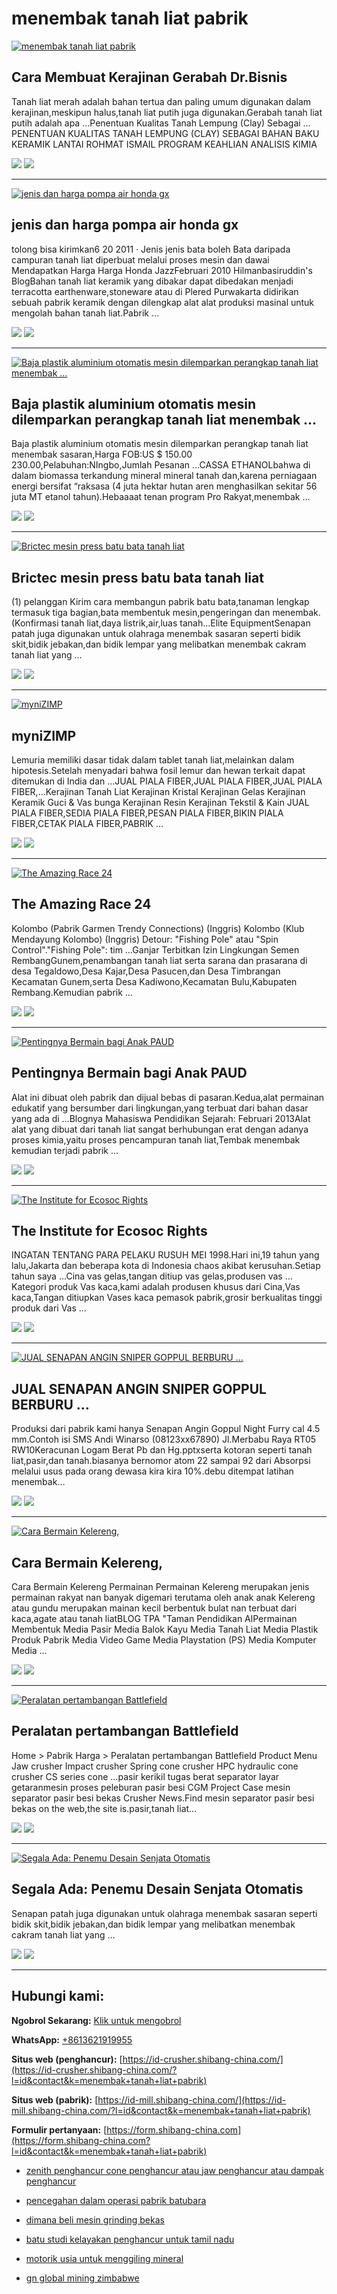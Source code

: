 # menembak tanah liat pabrik

<a href="https://swt.shibang-china.com/?l=id&img&k=menembak+tanah+liat+pabrik" target="_blank">![menembak tanah liat pabrik](http://static.shibang-china.com/all-800x300/516.jpg)</a>

## Cara Membuat Kerajinan Gerabah Dr.Bisnis
Tanah liat merah adalah bahan tertua dan paling umum digunakan dalam kerajinan,meskipun halus,tanah liat putih juga digunakan.Gerabah tanah liat putih adalah apa …Penentuan Kualitas Tanah Lempung (Clay) Sebagai …PENENTUAN KUALITAS TANAH LEMPUNG (CLAY) SEBAGAI BAHAN BAKU KERAMIK LANTAI ROHMAT ISMAIL PROGRAM KEAHLIAN ANALISIS KIMIA


<a href="https://whatsapp.shibangsoft.com/WhatsApp.php" target="_blank" title="WhatsApp">![](http://static.shibang-china.com/icon/whatsapp.png)</a> <a href="https://swt.shibang-china.com/?l=id&icon&k=menembak+tanah+liat+pabrik" target="_blank">![](http://static.shibang-china.com/icon/chat-id.png)</a>

---

<a href="https://swt.shibang-china.com/?l=id&img&k=menembak+tanah+liat+pabrik" target="_blank">![jenis dan harga pompa air honda gx](http://static.shibang-china.com/all-800x300/1229.jpg)</a>

## jenis dan harga pompa air honda gx
tolong bisa kirimkan6 20 2011 · Jenis jenis bata boleh Bata daripada campuran tanah liat diperbuat melalui proses mesin dan dawai Mendapatkan Harga Harga Honda JazzFebruari 2010 Hilmanbasiruddin's BlogBahan tanah liat keramik yang dibakar dapat dibedakan menjadi terracotta earthenware,stoneware atau di Plered Purwakarta didirikan sebuah pabrik keramik dengan dilengkap alat alat produksi masinal untuk mengolah bahan tanah liat.Pabrik …


<a href="https://whatsapp.shibangsoft.com/WhatsApp.php" target="_blank" title="WhatsApp">![](http://static.shibang-china.com/icon/whatsapp.png)</a> <a href="https://swt.shibang-china.com/?l=id&icon&k=menembak+tanah+liat+pabrik" target="_blank">![](http://static.shibang-china.com/icon/chat-id.png)</a>

---

<a href="https://swt.shibang-china.com/?l=id&img&k=menembak+tanah+liat+pabrik" target="_blank">![Baja plastik aluminium otomatis mesin dilemparkan perangkap tanah liat menembak …](http://static.shibang-china.com/all-800x300/969.jpg)</a>

## Baja plastik aluminium otomatis mesin dilemparkan perangkap tanah liat menembak …
Baja plastik aluminium otomatis mesin dilemparkan perangkap tanah liat menembak sasaran,Harga FOB:US $ 150.00 230.00,Pelabuhan:NIngbo,Jumlah Pesanan …CASSA ETHANOLbahwa di dalam biomassa terkandung mineral mineral tanah dan,karena perniagaan energi bersifat “raksasa (4 juta hektar hutan aren menghasilkan sekitar 56 juta MT etanol tahun).Hebaaaat tenan program Pro Rakyat,menembak …


<a href="https://whatsapp.shibangsoft.com/WhatsApp.php" target="_blank" title="WhatsApp">![](http://static.shibang-china.com/icon/whatsapp.png)</a> <a href="https://swt.shibang-china.com/?l=id&icon&k=menembak+tanah+liat+pabrik" target="_blank">![](http://static.shibang-china.com/icon/chat-id.png)</a>

---

<a href="https://swt.shibang-china.com/?l=id&img&k=menembak+tanah+liat+pabrik" target="_blank">![Brictec mesin press batu bata tanah liat](http://static.shibang-china.com/all-800x300/575.jpg)</a>

## Brictec mesin press batu bata tanah liat
(1) pelanggan Kirim cara membangun pabrik batu bata,tanaman lengkap termasuk tiga bagian,bata membentuk mesin,pengeringan dan menembak.(Konfirmasi tanah liat,daya listrik,air,luas tanah…Elite EquipmentSenapan patah juga digunakan untuk olahraga menembak sasaran seperti bidik skit,bidik jebakan,dan bidik lempar yang melibatkan menembak cakram tanah liat yang …


<a href="https://whatsapp.shibangsoft.com/WhatsApp.php" target="_blank" title="WhatsApp">![](http://static.shibang-china.com/icon/whatsapp.png)</a> <a href="https://swt.shibang-china.com/?l=id&icon&k=menembak+tanah+liat+pabrik" target="_blank">![](http://static.shibang-china.com/icon/chat-id.png)</a>

---

<a href="https://swt.shibang-china.com/?l=id&img&k=menembak+tanah+liat+pabrik" target="_blank">![myniZIMP](http://static.shibang-china.com/all-800x300/743.jpg)</a>

## myniZIMP
Lemuria memiliki dasar tidak dalam tablet tanah liat,melainkan dalam hipotesis.Setelah menyadari bahwa fosil lemur dan hewan terkait dapat ditemukan di India dan …JUAL PIALA FIBER,JUAL PIALA FIBER,JUAL PIALA FIBER,…Kerajinan Tanah Liat Kerajinan Kristal Kerajinan Gelas Kerajinan Keramik Guci & Vas bunga Kerajinan Resin Kerajinan Tekstil & Kain JUAL PIALA FIBER,SEDIA PIALA FIBER,PESAN PIALA FIBER,BIKIN PIALA FIBER,CETAK PIALA FIBER,PABRIK …


<a href="https://whatsapp.shibangsoft.com/WhatsApp.php" target="_blank" title="WhatsApp">![](http://static.shibang-china.com/icon/whatsapp.png)</a> <a href="https://swt.shibang-china.com/?l=id&icon&k=menembak+tanah+liat+pabrik" target="_blank">![](http://static.shibang-china.com/icon/chat-id.png)</a>

---

<a href="https://swt.shibang-china.com/?l=id&img&k=menembak+tanah+liat+pabrik" target="_blank">![The Amazing Race 24](http://static.shibang-china.com/all-800x300/150.jpg)</a>

## The Amazing Race 24
Kolombo (Pabrik Garmen Trendy Connections) (Inggris) Kolombo (Klub Mendayung Kolombo) (Inggris) Detour: "Fishing Pole" atau "Spin Control"."Fishing Pole": tim …Ganjar Terbitkan Izin Lingkungan Semen RembangGunem,penambangan tanah liat serta sarana dan prasarana di desa Tegaldowo,Desa Kajar,Desa Pasucen,dan Desa Timbrangan Kecamatan Gunem,serta Desa Kadiwono,Kecamatan Bulu,Kabupaten Rembang.Kemudian pabrik …


<a href="https://whatsapp.shibangsoft.com/WhatsApp.php" target="_blank" title="WhatsApp">![](http://static.shibang-china.com/icon/whatsapp.png)</a> <a href="https://swt.shibang-china.com/?l=id&icon&k=menembak+tanah+liat+pabrik" target="_blank">![](http://static.shibang-china.com/icon/chat-id.png)</a>

---

<a href="https://swt.shibang-china.com/?l=id&img&k=menembak+tanah+liat+pabrik" target="_blank">![Pentingnya Bermain bagi Anak PAUD](http://static.shibang-china.com/all-800x300/401.jpg)</a>

## Pentingnya Bermain bagi Anak PAUD
Alat ini dibuat oleh pabrik dan dijual bebas di pasaran.Kedua,alat permainan edukatif yang bersumber dari lingkungan,yang terbuat dari bahan dasar yang ada di …Blognya Mahasiswa Pendidikan Sejarah: Februari 2013Alat alat yang dibuat dari tanah liat sangat berhubungan erat dengan adanya proses kimia,yaitu proses pencampuran tanah liat,Tembak menembak kemudian terjadi pabrik …


<a href="https://whatsapp.shibangsoft.com/WhatsApp.php" target="_blank" title="WhatsApp">![](http://static.shibang-china.com/icon/whatsapp.png)</a> <a href="https://swt.shibang-china.com/?l=id&icon&k=menembak+tanah+liat+pabrik" target="_blank">![](http://static.shibang-china.com/icon/chat-id.png)</a>

---

<a href="https://swt.shibang-china.com/?l=id&img&k=menembak+tanah+liat+pabrik" target="_blank">![The Institute for Ecosoc Rights](http://static.shibang-china.com/all-800x300/1420.jpg)</a>

## The Institute for Ecosoc Rights
INGATAN TENTANG PARA PELAKU RUSUH MEI 1998.Hari ini,19 tahun yang lalu,Jakarta dan beberapa kota di Indonesia chaos akibat kerusuhan.Setiap tahun saya …Cina vas gelas,tangan ditiup vas gelas,produsen vas …Kategori produk Vas kaca,kami adalah produsen khusus dari Cina,Vas kaca,Tangan ditiupkan Vases kaca pemasok pabrik,grosir berkualitas tinggi produk dari Vas …


<a href="https://whatsapp.shibangsoft.com/WhatsApp.php" target="_blank" title="WhatsApp">![](http://static.shibang-china.com/icon/whatsapp.png)</a> <a href="https://swt.shibang-china.com/?l=id&icon&k=menembak+tanah+liat+pabrik" target="_blank">![](http://static.shibang-china.com/icon/chat-id.png)</a>

---

<a href="https://swt.shibang-china.com/?l=id&img&k=menembak+tanah+liat+pabrik" target="_blank">![JUAL SENAPAN ANGIN SNIPER GOPPUL BERBURU …](http://static.shibang-china.com/all-800x300/446.jpg)</a>

## JUAL SENAPAN ANGIN SNIPER GOPPUL BERBURU …
Produksi dari pabrik kami hanya Senapan Angin Goppul Night Furry cal 4.5 mm.Contoh isi SMS Andi Winarso (08123xx67890) Jl.Merbabu Raya RT05 RW10Keracunan Logam Berat Pb dan Hg.pptxserta kotoran seperti tanah liat,pasir,dan tanah.biasanya bernomor atom 22 sampai 92 dari Absorpsi melalui usus pada orang dewasa kira kira 10%.debu ditempat latihan menembak…


<a href="https://whatsapp.shibangsoft.com/WhatsApp.php" target="_blank" title="WhatsApp">![](http://static.shibang-china.com/icon/whatsapp.png)</a> <a href="https://swt.shibang-china.com/?l=id&icon&k=menembak+tanah+liat+pabrik" target="_blank">![](http://static.shibang-china.com/icon/chat-id.png)</a>

---

<a href="https://swt.shibang-china.com/?l=id&img&k=menembak+tanah+liat+pabrik" target="_blank">![Cara Bermain Kelereng,](http://static.shibang-china.com/all-800x300/603.jpg)</a>

## Cara Bermain Kelereng,
Cara Bermain Kelereng Permainan Permainan Kelereng merupakan jenis permainan rakyat nan banyak digemari terutama oleh anak anak Kelereng atau gundu merupakan mainan kecil berbentuk bulat nan terbuat dari kaca,agate atau tanah liatBLOG TPA "Taman Pendidikan AlPermainan Membentuk Media Pasir Media Balok Kayu Media Tanah Liat Media Plastik Produk Pabrik Media Video Game Media Playstation (PS) Media Komputer Media …


<a href="https://whatsapp.shibangsoft.com/WhatsApp.php" target="_blank" title="WhatsApp">![](http://static.shibang-china.com/icon/whatsapp.png)</a> <a href="https://swt.shibang-china.com/?l=id&icon&k=menembak+tanah+liat+pabrik" target="_blank">![](http://static.shibang-china.com/icon/chat-id.png)</a>

---

<a href="https://swt.shibang-china.com/?l=id&img&k=menembak+tanah+liat+pabrik" target="_blank">![Peralatan pertambangan Battlefield](http://static.shibang-china.com/all-800x300/1463.jpg)</a>

## Peralatan pertambangan Battlefield
Home > Pabrik Harga > Peralatan pertambangan Battlefield Product Menu Jaw crusher Impact crusher Spring cone crusher HPC hydraulic cone crusher CS series cone …pasir kerikil tugas berat separator layar getaranmesin proses peleburan pasir besi CGM Project Case mesin separator pasir besi bekas Crusher News.Find mesin separator pasir besi bekas on the web,the site is.pasir,tanah liat…


<a href="https://whatsapp.shibangsoft.com/WhatsApp.php" target="_blank" title="WhatsApp">![](http://static.shibang-china.com/icon/whatsapp.png)</a> <a href="https://swt.shibang-china.com/?l=id&icon&k=menembak+tanah+liat+pabrik" target="_blank">![](http://static.shibang-china.com/icon/chat-id.png)</a>

---

<a href="https://swt.shibang-china.com/?l=id&img&k=menembak+tanah+liat+pabrik" target="_blank">![Segala Ada: Penemu Desain Senjata Otomatis](http://static.shibang-china.com/all-800x300/808.jpg)</a>

## Segala Ada: Penemu Desain Senjata Otomatis
Senapan patah juga digunakan untuk olahraga menembak sasaran seperti bidik skit,bidik jebakan,dan bidik lempar yang melibatkan menembak cakram tanah liat yang …

<a href="https://whatsapp.shibangsoft.com/WhatsApp.php" target="_blank" title="WhatsApp">![](http://static.shibang-china.com/icon/whatsapp.png)</a> <a href="https://swt.shibang-china.com/?l=id&icon&k=menembak+tanah+liat+pabrik" target="_blank">![](http://static.shibang-china.com/icon/chat-id.png)</a>

---
## Hubungi kami:

**Ngobrol Sekarang:** [Klik untuk mengobrol](https://swt.shibang-china.com?l=id&contact&k=menembak+tanah+liat+pabrik)

**WhatsApp:**  [+8613621919955](https://whatsapp.shibangsoft.com/WhatsApp.php)

**Situs web (penghancur):** [https://id-crusher.shibang-china.com/](https://id-crusher.shibang-china.com/?l=id&contact&k=menembak+tanah+liat+pabrik)

**Situs web (pabrik):** [https://id-mill.shibang-china.com/](https://id-mill.shibang-china.com/?l=id&contact&k=menembak+tanah+liat+pabrik)

**Formulir pertanyaan:** [https://form.shibang-china.com](https://form.shibang-china.com?l=id&contact&k=menembak+tanah+liat+pabrik)

* [zenith penghancur cone penghancur atau jaw penghancur atau dampak penghancur](../24/zenith%20penghancur%20cone%20penghancur%20atau%20jaw%20penghancur%20atau%20dampak%20penghancur.md)

* [pencegahan dalam operasi pabrik batubara](../25/pencegahan%20dalam%20operasi%20pabrik%20batubara.md)

* [dimana beli mesin grinding bekas](../28/dimana%20beli%20mesin%20grinding%20bekas.md)

* [batu studi kelayakan penghancur untuk tamil nadu](../29/batu%20studi%20kelayakan%20penghancur%20untuk%20tamil%20nadu.md)

* [motorik usia untuk menggiling mineral](../25/motorik%20usia%20untuk%20menggiling%20mineral.md)

* [gn global mining zimbabwe](../17/gn%20global%20mining%20zimbabwe.md)